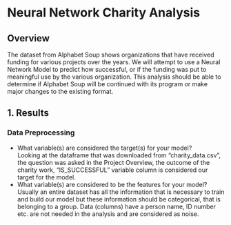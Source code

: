 # Neural Network Charity Analysis

## Overview 
The dataset from Alphabet Soup shows organizations that have received funding for various projects over the years. We will attempt to use a Neural Network Model to predict how successful, or if the funding was put to meaningful use by the various organization. This analysis should be able to determine if Alphabet Soup will be continued with its program or make major changes to the existing format.

## 1.	Results
### Data Preprocessing 
- What variable(s) are considered the target(s) for your model?  
Looking at the dataframe that was downloaded from “charity_data.csv”, the question  was asked in the Project Overview, the outcome of the charity work, “IS_SUCCESSFUL” variable column is considered our target for the model.  
- What variable(s) are considered to be the features for your model?  
Usually an entire dataset has all the information that is necessary to train and build our model but these information should be categorical, that is belonging to a group. Data (columns) have a person name, ID number etc. are not needed in the analysis and are considered as noise.
